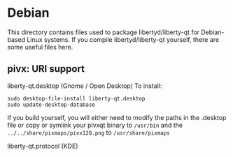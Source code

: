 
Debian
====================
This directory contains files used to package libertyd/liberty-qt
for Debian-based Linux systems. If you compile libertyd/liberty-qt yourself, there are some useful files here.

## pivx: URI support ##


liberty-qt.desktop  (Gnome / Open Desktop)
To install:

	sudo desktop-file-install liberty-qt.desktop
	sudo update-desktop-database

If you build yourself, you will either need to modify the paths in
the .desktop file or copy or symlink your pivxqt binary to `/usr/bin`
and the `../../share/pixmaps/pivx128.png` to `/usr/share/pixmaps`

liberty-qt.protocol (KDE)
